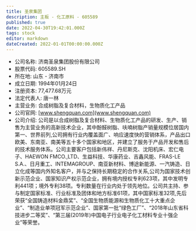 ```yaml
---
title: 圣泉集团
description: 主板 - 化工原料 - 605589
published: true
date: 2022-04-30T19:42:01.000Z
tags: stock
editor: markdown
dateCreated: 2022-01-01T00:00:00.000Z
---
```


- 公司名称: 济南圣泉集团股份有限公司
- 股票代码: 605589.SH
- 所在地: 山东 - 济南市
- 成立日期: 1994年01月24日
- 注册资本: 77,477.68万元
- 法定代表人: 唐一林
- 主营业务: 合成树脂及复合材料，生物质化工产品
- 公司官网: [www.shengquan.com](www.shengquan.com)
- 公司介绍: 公司是以合成树脂及复合材料、生物质化工产品的研发、生产、销售为主营业务的高新技术企业，其中酚醛树脂、呋喃树脂产销量规模位居国内第一、世界前列,公司拥有行业内覆盖面广、响应速度快的营销体系，产品出口欧美、东南亚、南美等五十多个国家和地区，并建立了服务于产品开发和售后的技术服务体系。公司主要客户包括新伟祥、丹尼斯克、沈阳机床、宏仁电子、HAEWON FMCO.,LTD、生益科技、华康药业、吉鑫风能、FRAS-LE S.A.、日月重工、INTEMAGROUP、南亚新材料、博途新能源、一汽铸造、日立化成等国内外知名客户，并与之保持长期稳定的合作关系,公司为国家技术创新示范企业、国家知识产权示范企业，拥有境内授权专利623项，其中发明专利441项；境外专利38项。专利数量在行业内处于领先地位。公司共主持、参与制定国家标准、行业标准及团体和地方标准61项，其中国家标准32项,先后荣获“全国铸造材料金鼎奖”、“全国生物质能源和生物质化工十大重点企业”、“制造业单项冠军示范企业”、国家第一批“绿色工厂”、“2018年山东省科技进步二等奖”、“第三届(2019年)中国电子行业电子化工材料专业十强企业”等荣誉。


